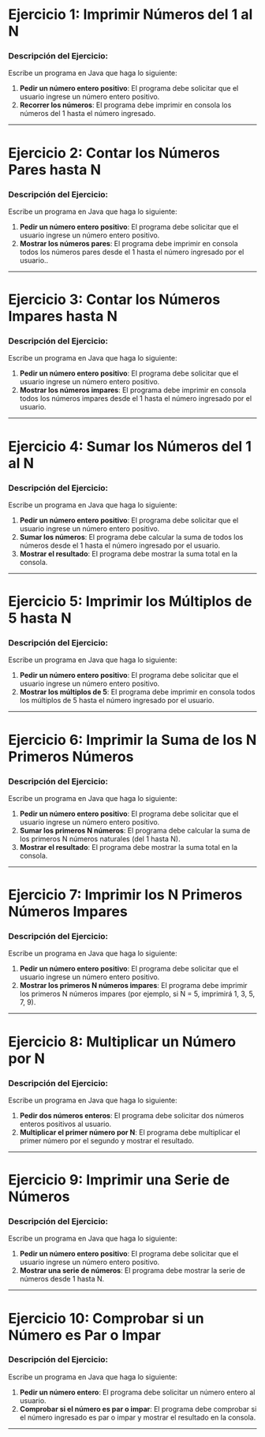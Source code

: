 # Ejercicio 1: Imprimir Números del 1 al N

### Descripción del Ejercicio:
Escribe un programa en Java que haga lo siguiente:

1. **Pedir un número entero positivo**: El programa debe solicitar que el usuario ingrese un número entero positivo.
2. **Recorrer los números**: El programa debe imprimir en consola los números del 1 hasta el número ingresado.

---

# Ejercicio 2: Contar los Números Pares hasta N

### Descripción del Ejercicio:
Escribe un programa en Java que haga lo siguiente:

1. **Pedir un número entero positivo**: El programa debe solicitar que el usuario ingrese un número entero positivo.
2. **Mostrar los números pares**: El programa debe imprimir en consola todos los números pares desde el 1 hasta el número ingresado por el usuario..

---

# Ejercicio 3: Contar los Números Impares hasta N

### Descripción del Ejercicio:
Escribe un programa en Java que haga lo siguiente:

1. **Pedir un número entero positivo**: El programa debe solicitar que el usuario ingrese un número entero positivo.
2. **Mostrar los números impares**: El programa debe imprimir en consola todos los números impares desde el 1 hasta el número ingresado por el usuario.

---

# Ejercicio 4: Sumar los Números del 1 al N

### Descripción del Ejercicio:
Escribe un programa en Java que haga lo siguiente:

1. **Pedir un número entero positivo**: El programa debe solicitar que el usuario ingrese un número entero positivo.
2. **Sumar los números**: El programa debe calcular la suma de todos los números desde el 1 hasta el número ingresado por el usuario.
3. **Mostrar el resultado**: El programa debe mostrar la suma total en la consola.

---

# Ejercicio 5: Imprimir los Múltiplos de 5 hasta N

### Descripción del Ejercicio:
Escribe un programa en Java que haga lo siguiente:

1. **Pedir un número entero positivo**: El programa debe solicitar que el usuario ingrese un número entero positivo.
2. **Mostrar los múltiplos de 5**: El programa debe imprimir en consola todos los múltiplos de 5 hasta el número ingresado por el usuario.

---

# Ejercicio 6: Imprimir la Suma de los N Primeros Números

### Descripción del Ejercicio:
Escribe un programa en Java que haga lo siguiente:

1. **Pedir un número entero positivo**: El programa debe solicitar que el usuario ingrese un número entero positivo.
2. **Sumar los primeros N números**: El programa debe calcular la suma de los primeros N números naturales (del 1 hasta N).
3. **Mostrar el resultado**: El programa debe mostrar la suma total en la consola.

---

# Ejercicio 7: Imprimir los N Primeros Números Impares

### Descripción del Ejercicio:
Escribe un programa en Java que haga lo siguiente:

1. **Pedir un número entero positivo**: El programa debe solicitar que el usuario ingrese un número entero positivo.
2. **Mostrar los primeros N números impares**: El programa debe imprimir los primeros N números impares (por ejemplo, si N = 5, imprimirá 1, 3, 5, 7, 9).

---

# Ejercicio 8: Multiplicar un Número por N

### Descripción del Ejercicio:
Escribe un programa en Java que haga lo siguiente:

1. **Pedir dos números enteros**: El programa debe solicitar dos números enteros positivos al usuario.
2. **Multiplicar el primer número por N**: El programa debe multiplicar el primer número por el segundo y mostrar el resultado.

---

# Ejercicio 9: Imprimir una Serie de Números

### Descripción del Ejercicio:
Escribe un programa en Java que haga lo siguiente:

1. **Pedir un número entero positivo**: El programa debe solicitar que el usuario ingrese un número entero positivo.
2. **Mostrar una serie de números**: El programa debe mostrar la serie de números desde 1 hasta N.

---

# Ejercicio 10: Comprobar si un Número es Par o Impar

### Descripción del Ejercicio:
Escribe un programa en Java que haga lo siguiente:

1. **Pedir un número entero**: El programa debe solicitar un número entero al usuario.
2. **Comprobar si el número es par o impar**: El programa debe comprobar si el número ingresado es par o impar y mostrar el resultado en la consola.

---

